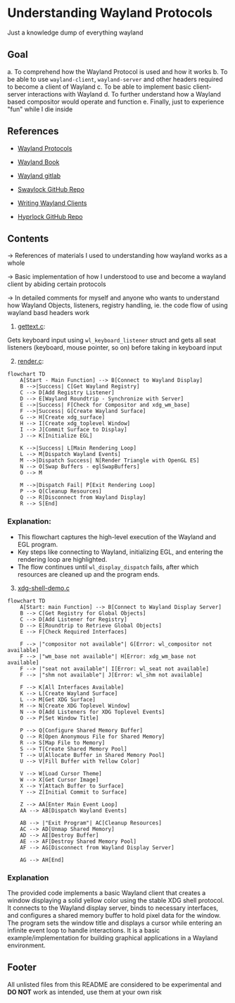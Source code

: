 # Understanding Wayland Protocols

Just a knowledge dump of everything wayland 

## Goal

a. To comprehend how the Wayland Protocol is used and how it works
b. To be able to use `wayland-client`, `wayland-server` and other headers required to become a client of Wayland 
c. To be able to implement basic client-server interactions with Wayland 
d. To further understand how a Wayland based compositor would operate and function
e. Finally, just to experience "fun" while I die inside

## References 

- [Wayland Protocols](https://wayland.freedesktop.org/docs/html/index.html)

- [Wayland Book](https://wayland-book.com/)

- [Wayland gitlab](https://gitlab.freedesktop.org/wayland)

- [Swaylock GitHub Repo](https://github.com/swaywm/swaylock)

- [Writing Wayland Clients](https://bugaevc.gitbooks.io/writing-wayland-clients/content/)

- [Hyprlock GitHub Repo](https://github.com/hyprwm/hyprlock)

## Contents

-> References of materials I used to understanding how wayland works as a whole

-> Basic implementation of how I understood to use and become a wayland client by abiding certain protocols 

-> In detailed comments for myself and anyone who wants to understand how Wayland Objects, listeners, registry handling, ie. the code flow of using wayland basd headers work

1. [gettext.c](https://github.com/nots1dd/mywayland/blob/main/gettext.c): 

Gets keyboard input using `wl_keyboard_listener` struct and gets all seat listeners (keyboard, mouse pointer, so on) before taking in keyboard input

2. [render.c](https://github.com/nots1dd/mywayland/blob/main/render.c):

```mermaid
flowchart TD
    A[Start - Main Function] --> B[Connect to Wayland Display]
    B -->|Success| C[Get Wayland Registry]
    C --> D[Add Registry Listener]
    D --> E[Wayland Roundtrip - Synchronize with Server]
    E -->|Success| F[Check for Compositor and xdg_wm_base]
    F -->|Success| G[Create Wayland Surface]
    G --> H[Create xdg_surface]
    H --> I[Create xdg_toplevel Window]
    I --> J[Commit Surface to Display]
    J --> K[Initialize EGL]
    
    K -->|Success| L[Main Rendering Loop]
    L --> M[Dispatch Wayland Events]
    M -->|Dispatch Success| N[Render Triangle with OpenGL ES]
    N --> O[Swap Buffers - eglSwapBuffers]
    O --> M

    M -->|Dispatch Fail| P[Exit Rendering Loop]
    P --> Q[Cleanup Resources]
    Q --> R[Disconnect from Wayland Display]
    R --> S[End]
```

### Explanation:
- This flowchart captures the high-level execution of the Wayland and EGL program.
- Key steps like connecting to Wayland, initializing EGL, and entering the rendering loop are highlighted.
- The flow continues until `wl_display_dispatch` fails, after which resources are cleaned up and the program ends.

3. [xdg-shell-demo.c](https://github.com/nots1dd/mywayland/blob/main/xdg-shell-demo.c)

```mermaid
flowchart TD
    A[Start: main Function] --> B[Connect to Wayland Display Server]
    B --> C[Get Registry for Global Objects]
    C --> D[Add Listener for Registry]
    D --> E[Roundtrip to Retrieve Global Objects]
    E --> F[Check Required Interfaces]
    
    F --> |"compositor not available"| G[Error: wl_compositor not available]
    F --> |"wm_base not available"| H[Error: xdg_wm_base not available]
    F --> |"seat not available"| I[Error: wl_seat not available]
    F --> |"shm not available"| J[Error: wl_shm not available]
    
    F --> K[All Interfaces Available]
    K --> L[Create Wayland Surface]
    L --> M[Get XDG Surface]
    M --> N[Create XDG Toplevel Window]
    N --> O[Add Listeners for XDG Toplevel Events]
    O --> P[Set Window Title]
    
    P --> Q[Configure Shared Memory Buffer]
    Q --> R[Open Anonymous File for Shared Memory]
    R --> S[Map File to Memory]
    S --> T[Create Shared Memory Pool]
    T --> U[Allocate Buffer in Shared Memory Pool]
    U --> V[Fill Buffer with Yellow Color]
    
    V --> W[Load Cursor Theme]
    W --> X[Get Cursor Image]
    X --> Y[Attach Buffer to Surface]
    Y --> Z[Initial Commit to Surface]
    
    Z --> AA[Enter Main Event Loop]
    AA --> AB[Dispatch Wayland Events]
    
    AB --> |"Exit Program"| AC[Cleanup Resources]
    AC --> AD[Unmap Shared Memory]
    AD --> AE[Destroy Buffer]
    AE --> AF[Destroy Shared Memory Pool]
    AF --> AG[Disconnect from Wayland Display Server]
    
    AG --> AH[End]
```

### Explanation
The provided code implements a basic Wayland client that creates a window displaying a solid yellow color using the stable XDG shell protocol. It connects to the Wayland display server, binds to necessary interfaces, and configures a shared memory buffer to hold pixel data for the window. The program sets the window title and displays a cursor while entering an infinite event loop to handle interactions. It is a basic example/implementation for building graphical applications in a Wayland environment.

## Footer

All unlisted files from this README are considered to be experimental and **DO NOT** work as intended, use them at your own risk
